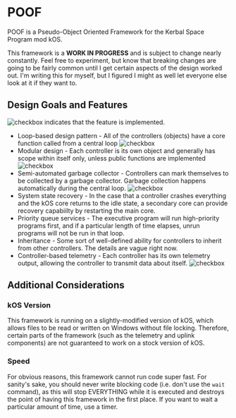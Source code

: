 # POOF

[check]: http://www.inwayhosting.com/assets/images/tick.png

POOF is a Pseudo-Object Oriented Framework for the Kerbal Space Program mod kOS.

This framework is a **WORK IN PROGRESS** and is subject to change nearly constantly. Feel free to experiment, but know that
breaking changes are going to be fairly common until I get certain aspects of the design worked out. I'm writing this for myself,
but I figured I might as well let everyone else look at it if they want to.

## Design Goals and Features

![checkbox][check] indicates that the feature is implemented.

* Loop-based design pattern - All of the controllers (objects) have a core function called from a central loop ![checkbox][check]
* Modular design - Each controller is its own object and generally has scope within itself only, unless public functions are implemented ![checkbox][check]
* Semi-automated garbage collector - Controllers can mark themselves to be collected by a garbage collector. Garbage collection happens automatically during the central loop. ![checkbox][check]
* System state recovery - In the case that a controller crashes everything and the kOS core returns to the idle state, a secondary core can provide recovery capabiilty by restarting the main core.
* Priority queue services - The executive program will run high-priority programs first, and if a particular length of time elapses, unrun programs will not be run in that loop.
* Inheritance - Some sort of well-defined ability for controllers to inherit from other controllers. The details are vague right now.
* Controller-based telemetry - Each controller has its own telemetry output, allowing the controller to transmit data about itself. ![checkbox][check]

## Additional Considerations

### kOS Version
This framework is running on a slightly-modified version of kOS, which allows files to be read or written on Windows without file locking.
Therefore, certain parts of the framework (such as the telemetry and uplink components) are not guaranteed to work on a stock version of
kOS.

### Speed
For obvious reasons, this framework cannot run code super fast. For sanity's sake, you should never write blocking code (i.e. don't use the `wait` command), as this will stop EVERYTHING while it is executed and destroys the point of having this framework in the first place.
If you want to wait a particular amount of time, use a timer.